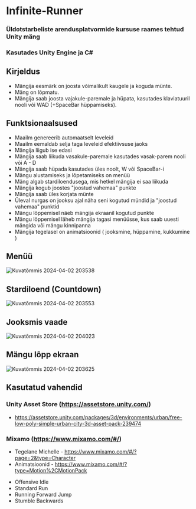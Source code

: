 # Infinite-Runner
### Üldotstarbeliste arendusplatvormide kursuse raames tehtud Unity mäng
### Kasutades Unity Engine ja C#

## Kirjeldus
* Mängija eesmärk on joosta võimalikult kaugele ja koguda münte. <br />
* Mäng on lõpmatu. <br />
* Mängija saab joosta vajakule-paremale ja hüpata, kasutades klaviatuuril nooli või WAD (+SpaceBar hüppamiseks).

## Funktsionaalsused
* Maailm genereerib automaatselt leveleid
* Maailm eemaldab selja taga leveleid efektiivsuse jaoks
* Mängija liigub ise edasi
* Mängija saab liikuda vasakule-paremale kasutades vasak-parem nooli või A - D
* Mängija saab hüpada kasutades üles noolt, W või SpaceBar-i
* Mängu alustamiseks ja lõpetamiseks on menüü
* Mäng algab stardiloendusega, mis hetkel mängija ei saa liikuda
* Mängija kogub joostes "joostud vahemaa" punkte
* Mängija saab üles korjata münte
* Üleval nurgas on jooksu ajal näha seni kogutud mündid ja "joostud vahemaa" punktid
* Mängu lõppemisel näeb mängija ekraanil kogutud punkte
* Mängu lõppemisel läheb mängija tagasi menüüsse, kus saab uuesti mängida või mängu kinnipanna
* Mängija tegelasel on animatsioonid ( jooksmine, hüppamine, kukkumine )

## Menüü

![Kuvatõmmis 2024-04-02 203538](https://github.com/LLoomets/Infinite-Runner/assets/146342702/78afadfb-9c92-4c47-9ae5-8b1034658806)

## Stardiloend (Countdown)

![Kuvatõmmis 2024-04-02 203553](https://github.com/LLoomets/Infinite-Runner/assets/146342702/82e2d465-d7ad-425b-8282-091f9e91cc2e)

## Jooksmis vaade

![Kuvatõmmis 2024-04-02 204023](https://github.com/LLoomets/Infinite-Runner/assets/146342702/a921e4d7-8d81-4eef-8e8c-3a19ff943b70)

## Mängu lõpp ekraan

![Kuvatõmmis 2024-04-02 203625](https://github.com/LLoomets/Infinite-Runner/assets/146342702/e9bef2c7-a9c0-418b-8039-51874bc612d2)

## Kasutatud vahendid

### Unity Asset Store (https://assetstore.unity.com/) 
* https://assetstore.unity.com/packages/3d/environments/urban/free-low-poly-simple-urban-city-3d-asset-pack-239474

### Mixamo (https://www.mixamo.com/#/)
* Tegelane Michelle - https://www.mixamo.com/#/?page=2&type=Character
* Animatsioonid - https://www.mixamo.com/#/?type=Motion%2CMotionPack
- Offensive Idle
- Standard Run
- Running Forward Jump
- Stumble Backwards



